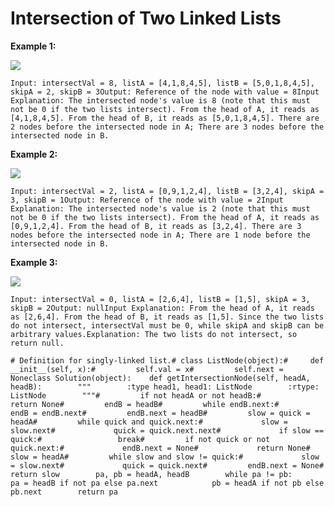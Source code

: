 # Intersection of Two Linked Lists

**Example 1:**

[![](https://assets.leetcode.com/uploads/2018/12/13/160_example_1.png)](https://assets.leetcode.com/uploads/2018/12/13/160_example_1.png)

```text
Input: intersectVal = 8, listA = [4,1,8,4,5], listB = [5,0,1,8,4,5], skipA = 2, skipB = 3Output: Reference of the node with value = 8Input Explanation: The intersected node's value is 8 (note that this must not be 0 if the two lists intersect). From the head of A, it reads as [4,1,8,4,5]. From the head of B, it reads as [5,0,1,8,4,5]. There are 2 nodes before the intersected node in A; There are 3 nodes before the intersected node in B.
```

**Example 2:**

[![](https://assets.leetcode.com/uploads/2018/12/13/160_example_2.png)](https://assets.leetcode.com/uploads/2018/12/13/160_example_2.png)

```text
Input: intersectVal = 2, listA = [0,9,1,2,4], listB = [3,2,4], skipA = 3, skipB = 1Output: Reference of the node with value = 2Input Explanation: The intersected node's value is 2 (note that this must not be 0 if the two lists intersect). From the head of A, it reads as [0,9,1,2,4]. From the head of B, it reads as [3,2,4]. There are 3 nodes before the intersected node in A; There are 1 node before the intersected node in B.
```

**Example 3:**

[![](https://assets.leetcode.com/uploads/2018/12/13/160_example_3.png)](https://assets.leetcode.com/uploads/2018/12/13/160_example_3.png)

```text
Input: intersectVal = 0, listA = [2,6,4], listB = [1,5], skipA = 3, skipB = 2Output: nullInput Explanation: From the head of A, it reads as [2,6,4]. From the head of B, it reads as [1,5]. Since the two lists do not intersect, intersectVal must be 0, while skipA and skipB can be arbitrary values.Explanation: The two lists do not intersect, so return null.
```

```text
# Definition for singly-linked list.# class ListNode(object):#     def __init__(self, x):#         self.val = x#         self.next = Noneclass Solution(object):    def getIntersectionNode(self, headA, headB):        """        :type head1, head1: ListNode        :rtype: ListNode        """#         if not headA or not headB:#             return None#         endB = headB#         while endB.next:#             endB = endB.next#         endB.next = headB#         slow = quick = headA#         while quick and quick.next:#             slow = slow.next#             quick = quick.next.next#             if slow == quick:#                 break#         if not quick or not quick.next:#             endB.next = None#             return None#         slow = headA#         while slow and slow != quick:#             slow = slow.next#             quick = quick.next#         endB.next = None#         return slow        pa, pb = headA, headB        while pa != pb:            pa = headB if not pa else pa.next            pb = headA if not pb else pb.next        return pa
```

